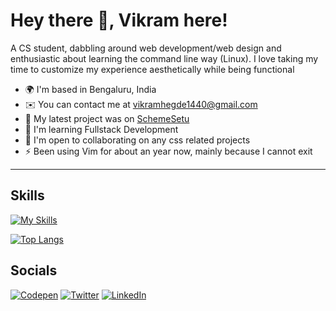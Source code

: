 # Hey there 👋, Vikram here!

A CS student, dabbling around web development/web design and enthusiastic about learning the command line way (Linux). I love taking my time to customize my experience aesthetically while being functional

* 🌍  I'm based in Bengaluru, India
* ✉️  You can contact me at [vikramhegde1440@gmail.com](mailto:vikramhegde1440@gmail.com)
* 🚀  My latest project was on [SchemeSetu](https://schemesetu.vercel.app)
* 🧠  I'm learning Fullstack Development
* 🤝  I'm open to collaborating on any css related projects
* ⚡  Been using Vim for about an year now, mainly because I cannot exit
---

## Skills

[![My Skills](https://skillicons.dev/icons?i=html,css,sass,tailwind,js,react,svelte,figma,vim&theme=dark)](https://skillicons.dev)

[![Top Langs](https://github-readme-stats.vercel.app/api/top-langs/?username=Vikram-Hegde&layout=compact&theme=github_dark)]()

## Socials

[![Codepen](https://img.shields.io/badge/codepen-white?&style=for-the-badge&logo=codepen&logoColor=black)](https://codepen.io/vikramcodes) [![Twitter](https://img.shields.io/badge/-twitter-white?style=for-the-badge&logo=twitter)](https://twitter.com/_vikramhegde_) [![LinkedIn](https://img.shields.io/badge/-linkedin-white?style=for-the-badge&logo=linkedin&logoColor=blue)](https://www.linkedin.com/in/vikramcodes/)



<!--
**Vikram-Hegde/Vikram-Hegde** is a ✨ _special_ ✨ repository because its `README.md` (this file) appears on your GitHub profile.

Here are some ideas to get you started:

- 🔭 I’m currently working on ...
- 🌱 I’m currently learning ...
- 👯 I’m looking to collaborate on ...
- 🤔 I’m looking for help with ...
- 💬 Ask me about ...
- 📫 How to reach me: ...
- 😄 Pronouns: ...
- ⚡ Fun fact: ...
-->
